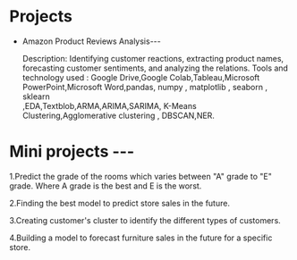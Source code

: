 # Projects

* Amazon Product Reviews Analysis---

  Description: Identifying customer reactions, extracting product names, forecasting customer sentiments, and analyzing the relations.
  Tools and technology used : Google Drive,Google Colab,Tableau,Microsoft PowerPoint,Microsoft Word,pandas, numpy , matplotlib , seaborn , sklearn          
  ,EDA,Textblob,ARMA,ARIMA,SARIMA, K-Means Clustering,Agglomerative clustering , DBSCAN,NER.


# Mini projects ---

  1.Predict the grade of the rooms which varies between "A" grade to "E" grade. Where A grade is the best and E is the worst.
  
  2.Finding the best model to predict store sales in the future.
  
  3.Creating customer's cluster to identify the different types of customers.
  
  4.Building a model to forecast furniture sales in the future for a specific store.
